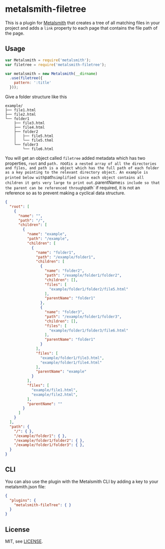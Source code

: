 # metalsmith-filetree

This is a plugin for [Metalsmith](http://metalsmith.io/) that creates a tree
of all matching files in your project and adds a `link` property to each page
that contains the file path of the page.

## Usage

```javascript
var Metalsmith = require('metalsmith');
var filetree = require('metalsmith-filetree');

var metalsmith = new Metalsmith(__dirname)
  .use(filetree({
    pattern: ':title'
  }));
```

Give a folder structure like this

```
example/
├── file1.html
├── file2.html
└── folder1
    ├── file3.html
    ├── file4.html
    ├── folder2
    │   ├── file5.html
    │   └── file5.thml
    └── folder3
        └── file6.html
```

You will get an object called `filetree` added metadata which has two properties, `root` and `path. `root` is a nested array of all the directories and files, and path is a object which has the full path of each folder as a key pointing to the relevant directory object. An example is printed below with `path` simplified since each object contains all children it gets very large to print out. `parentName` is include so that the parent can be referenced through `path` if required, it is not an reference so as to prevent making a cyclical data structure.

```json
{
  "root": [
    {
      "name": "",
      "path": "/",
      "children": [
        {
          "name": "example",
          "path": "/example",
          "children": [
            {
              "name": "folder1",
              "path": "/example/folder1",
              "children": [
                {
                  "name": "folder2",
                  "path": "/example/folder1/folder2",
                  "children": [],
                  "files": [
                    "example/folder1/folder2/file5.html"
                  ],
                  "parentName": "folder1"
                },
                {
                  "name": "folder3",
                  "path": "/example/folder1/folder3",
                  "children": [],
                  "files": [
                    "example/folder1/folder3/file6.html"
                  ],
                  "parentName": "folder1"
                }
              ],
              "files": [
                "example/folder1/file3.html",
                "example/folder1/file4.html"
              ],
              "parentName": "example"
            }
          ],
          "files": [
            "example/file1.html",
            "example/file2.html",
          ],
          "parentName": ""
        }
      ]
    }
  ],
  "path": {
    "/": { },
    "/example/folder1": { },
    "/example/folder1/folder2": { },
    "/example/folder1/folder3": { },
  }
}
```

## CLI

You can also use the plugin with the Metalsmith CLI by adding a key to your metalsmith.json file:

```json
{
  "plugins": {
    "metalsmith-fileTree": { }
  }
}
```


## License

MIT, see [LICENSE](LICENSE).